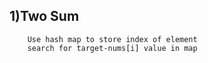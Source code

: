 ## 1)Two Sum
        Use hash map to store index of element 
        search for target-nums[i] value in map